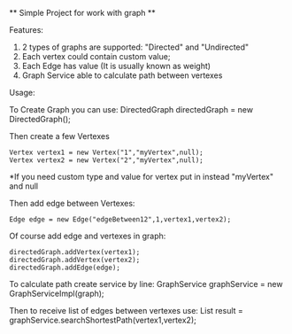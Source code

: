 ** Simple Project for work with graph **

Features:
1) 2 types of graphs are supported: "Directed" and "Undirected"
2) Each vertex could contain custom value;
3) Each Edge has value (It is usually known as weight)
4) Graph Service able to calculate path between vertexes

Usage:

To Create Graph you can use:
    DirectedGraph directedGraph = new DirectedGraph();

Then create a few Vertexes

    Vertex vertex1 = new Vertex("1","myVertex",null);
    Vertex vertex2 = new Vertex("2","myVertex",null);

*If you need custom type and value for vertex put in instead "myVertex" and null

Then add edge between Vertexes:

    Edge edge = new Edge("edgeBetween12",1,vertex1,vertex2);


Of course add edge and vertexes in graph:

    directedGraph.addVertex(vertex1);
    directedGraph.addVertex(vertex2);
    directedGraph.addEdge(edge);


To calculate path create service by line:
   GraphService graphService = new GraphServiceImpl(graph);


Then to receive list of edges between vertexes use:
   List<Edge> result = graphService.searchShortestPath(vertex1,vertex2);


